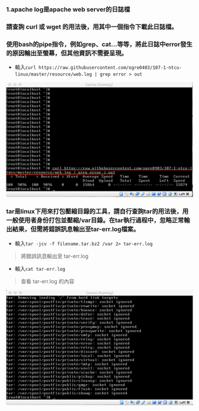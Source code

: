 ### 1.apache log是apache web server的日誌檔
### 請查詢 curl 或 wget 的用法後，用其中一個指令下載此日誌檔。
### 使用bash的pipe指令，例如grep、cat...等等，將此日誌中error發生的原因輸出至螢幕，但其他資訊不需要呈現。
* 輸入`curl https://raw.githubusercontent.com/ogre0403/107-1-ntcu-linux/master/resource/web.log | grep error > out`

![image](https://github.com/KAORIKOU/107-1-ntcu-linux/blob/HW-7/ACS107144/7-1-1.png)

### tar是linux下用來打包壓縮目錄的工具，請自行查詢tar的用法後，用一般使用者身份打包並壓縮/var目錄。在tar執行過程中，忽略正常輸出結果，但需將錯誤訊息輸出至tar-err.log檔案。
* 輸入`tar -jcv -f filename.tar.bz2 /var 2> tar-err.log`
> 將錯誤訊息輸出至 tar-err.log
* 輸入`cat tar-err.log`
> 查看 tar-err.log 的內容

![image](https://github.com/KAORIKOU/107-1-ntcu-linux/blob/HW-7/ACS107144/7-2-1.png)
